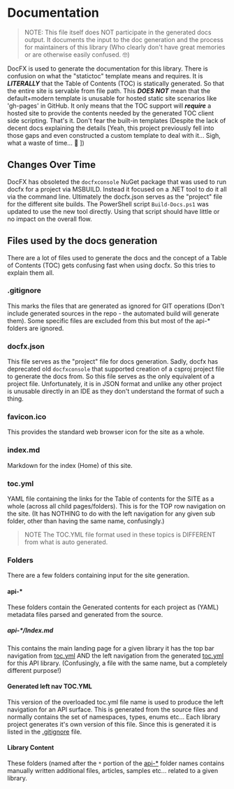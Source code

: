 # Documentation
>NOTE:
> This file itself does NOT participate in the generated docs output. It documents the input
> to the doc generation and the process for maintainers of this library (Who clearly don't
> have great memories or are otherwise easily confused. :nerd_face:)

DocFX is used to generate the documentation for this library. There is confusion on
what the "statictoc" template means and requires. It is ***LITERALLY*** that the
Table of Contents (TOC) is statically generated. So that the entire site is servable
from file path. This ***DOES NOT*** mean that the default+modern template is
unusable for hosted static site scenarios like 'gh-pages' in GitHub. It only means
that the TOC support will ***require*** a hosted site to provide the contents needed
by the generated TOC client side scripting. That's it. Don't fear the built-in
templates (Despite the lack of decent docs explaining the details [Yeah, this
project previously fell into those gaps and even constructed a custom template to
deal with it... Sigh, what a waste of time... :facepalm: ])

## Changes Over Time
DocFX has obsoleted the `docfxconsole` NuGet package that was used to run docfx for
a project via MSBUILD. Instead it focused on a .NET tool to do it all via the
command line. Ultimately the docfx.json serves as the "project" file for the
different site builds. The PowerShell script `Build-Docs.ps1` was updated to use
the new tool directly. Using that script should have little or no impact on the
overall flow.

## Files used by the docs generation
There are a lot of files used to generate the docs and the concept of a Table of
Contents (TOC) gets confusing fast when using docfx. So this tries to explain them
all.

### .gitignore
This marks the files that are generated as ignored for GIT operations (Don't
include generated sources in the repo - the automated build will generate them).
Some specific files are excluded from this but most of the api-* folders are
ignored.

### docfx.json
This file serves as the "project" file for docs generation. Sadly, docfx has
deprecated old `docfxconsole` that supported creation of a csproj project file to
generate the docs from. So this file serves as the only equivalent of a project
file. Unfortunately, it is in JSON format and unlike any other project is unusable
directly in an IDE as they don't understand the format of such a thing.

### favicon.ico
This provides the standard web browser icon for the site as a whole.

### index.md
Markdown for the index (Home) of this site.

### toc.yml
YAML file containing the links for the Table of contents for the SITE as a whole
(across all child pages/folders). This is for the TOP row navigation on the site.
(It has NOTHING to do with the left navigation for any given sub folder, other than
having the same name, confusingly.)

>NOTE
> The TOC.YML file format used in these topics is DIFFERENT from what is auto
> generated.

### Folders
There are a few folders containing input for the site generation.

#### api-*
These folders contain the Generated contents for each project as (YAML) metadata
files parsed and generated from the source.

##### api-*/Index.md
This contains the main landing page for a given library it has the top bar
navigation from [toc.yml](#tocyml) AND the left navigation from the generated
[toc.yml](#generated-left-nav-tocyml) for this API library. (Confusingly, a file
with the same name, but a completely different purpose!)

#### Generated left nav TOC.YML
This version of the overloaded toc.yml file name is used to produce the left
navigation for an API surface. This is generated from the source files and normally
contains the set of namespaces, types, enums etc... Each library project generates
it's own version of this file. Since this is generated it is listed in the
[.gitignore](#gitignore) file.

#### Library Content
These folders (named after the `*` portion of the [api-*](#api-*) folder names
contains manually written additional files, articles, samples etc... related to a
given library.

